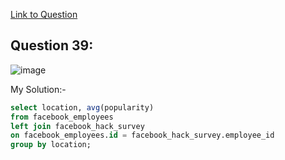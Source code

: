 [Link to Question](https://platform.stratascratch.com/coding/10061-popularity-of-hack?code_type=1)

## Question 39:

![image](https://user-images.githubusercontent.com/100412162/200647357-e29986bf-a98a-4bfb-ad1f-dd62f9773bee.png)

My Solution:-

~~~~sql
select location, avg(popularity)
from facebook_employees
left join facebook_hack_survey
on facebook_employees.id = facebook_hack_survey.employee_id
group by location;
~~~~
